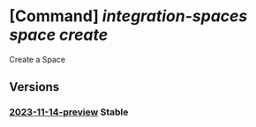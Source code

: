 # [Command] _integration-spaces space create_

Create a Space

## Versions

### [2023-11-14-preview](/Resources/mgmt-plane/L3N1YnNjcmlwdGlvbnMve30vcmVzb3VyY2Vncm91cHMve30vcHJvdmlkZXJzL21pY3Jvc29mdC5pbnRlZ3JhdGlvbnNwYWNlcy9zcGFjZXMve30=/2023-11-14-preview.xml) **Stable**

<!-- mgmt-plane /subscriptions/{}/resourcegroups/{}/providers/microsoft.integrationspaces/spaces/{} 2023-11-14-preview -->
